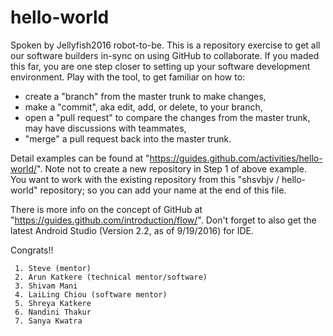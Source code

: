 # hello-world

Spoken by Jellyfish2016 robot-to-be.
This is a repository exercise to get all our software builders in-sync on using GitHub to collaborate.
If you maded this far, you are one step closer to setting up your software development environment.
Play with the tool, to get familiar on how to:
 * create a "branch" from the master trunk to make changes, 
 * make a "commit", aka edit, add, or delete, to your branch,
 * open a "pull request" to compare the changes from the master trunk, may have discussions with teammates,
 * "merge" a pull request back into the master trunk.

Detail examples can be found at "https://guides.github.com/activities/hello-world/".
Note not to create a new repository in Step 1 of above example.  
You want to work with the existing repository from this "shsvbjv / hello-world" repository; 
so you can add your name at the end of this file.

There is more info on the concept of GitHub at "https://guides.github.com/introduction/flow/".
Don't forget to also get the latest Android Studio (Version 2.2, as of 9/19/2016) for IDE.

Congrats!!


~~~~~~~~~  Add your names under this line, so we know that you are GitHub ready!! ~~~~~~~~
 1. Steve (mentor)
 2. Arun Katkere (technical mentor/software)
 3. Shivam Mani
 4. LaiLing Chiou (software mentor)
 5. Shreya Katkere
 6. Nandini Thakur
 7. Sanya Kwatra
